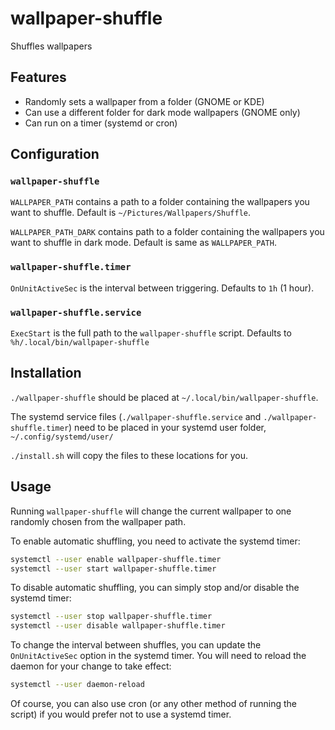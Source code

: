# wallpaper-shuffle
Shuffles wallpapers

## Features

* Randomly sets a wallpaper from a folder (GNOME or KDE)
* Can use a different folder for dark mode wallpapers (GNOME only)
* Can run on a timer (systemd or cron)

## Configuration

### `wallpaper-shuffle`

`WALLPAPER_PATH` contains a path to a folder containing the wallpapers you want to shuffle. Default is `~/Pictures/Wallpapers/Shuffle`.

`WALLPAPER_PATH_DARK` contains path to a folder containing the wallpapers you want to shuffle in dark mode. Default is same as `WALLPAPER_PATH`.

### `wallpaper-shuffle.timer`

`OnUnitActiveSec` is the interval between triggering. Defaults to `1h` (1 hour).

### `wallpaper-shuffle.service`

`ExecStart` is the full path to the `wallpaper-shuffle` script. Defaults to `%h/.local/bin/wallpaper-shuffle`

## Installation

`./wallpaper-shuffle` should be placed at `~/.local/bin/wallpaper-shuffle`.

The systemd service files (`./wallpaper-shuffle.service` and `./wallpaper-shuffle.timer`) need to be placed in your systemd user folder, `~/.config/systemd/user/`

`./install.sh` will copy the files to these locations for you.

## Usage

Running `wallpaper-shuffle` will change the current wallpaper to one randomly chosen from the wallpaper path.

To enable automatic shuffling, you need to activate the systemd timer:

```sh
systemctl --user enable wallpaper-shuffle.timer
systemctl --user start wallpaper-shuffle.timer
```

To disable automatic shuffling, you can simply stop and/or disable the systemd timer:

```sh
systemctl --user stop wallpaper-shuffle.timer
systemctl --user disable wallpaper-shuffle.timer
```

To change the interval between shuffles, you can update the `OnUnitActiveSec` option in the systemd timer. You will need to reload the daemon for your change to take effect:

```sh
systemctl --user daemon-reload
```

Of course, you can also use cron (or any other method of running the script) if you would prefer not to use a systemd timer.

